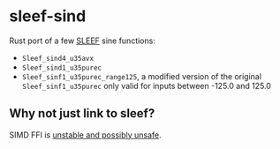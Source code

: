 # sleef-sind

Rust port of a few [SLEEF](https://sleef.org) sine functions:

* `Sleef_sind4_u35avx`
* `Sleef_sind1_u35purec`
* `Sleef_sinf1_u35purec_range125`, a modified version of the original
  `Sleef_sinf1_u35purec` only valid for inputs between -125.0 and 125.0

## Why not just link to sleef?

SIMD FFI is [unstable and possibly unsafe](https://github.com/rust-lang/rust/issues/63068).
